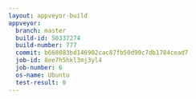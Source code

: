 ```yaml
---
layout: appveyor-build
appveyor:
  branch: master
  build-id: 50337274
  build-number: 777
  commit: b668083bd146902cac87fb50d90c7db1784cead7
  job-id: 8ee7h5hkl3mj3yl4
  job-number: 6
  os-name: Ubuntu
  test-result: 0
---
```

